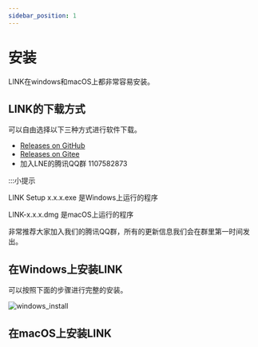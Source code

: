 ```yaml
---
sidebar_position: 1
---
```


# 安装

LINK在windows和macOS上都非常容易安装。

## LINK的下载方式

可以自由选择以下三种方式进行软件下载。

- [Releases on GitHub](https://github.com/ln-org/lne_link/releases)
- [Releases on Gitee](https://gitee.com/lne-lab/lne_link/releases)
- 加入LNE的腾讯QQ群 1107582873

:::小提示

LINK Setup x.x.x.exe 是Windows上运行的程序

LINK-x.x.x.dmg 是macOS上运行的程序

非常推荐大家加入我们的腾讯QQ群，所有的更新信息我们会在群里第一时间发出。

## 在Windows上安装LINK


可以按照下面的步骤进行完整的安装。

![windows_install](/img/guides/windows_install.png)

## 在macOS上安装LINK 



